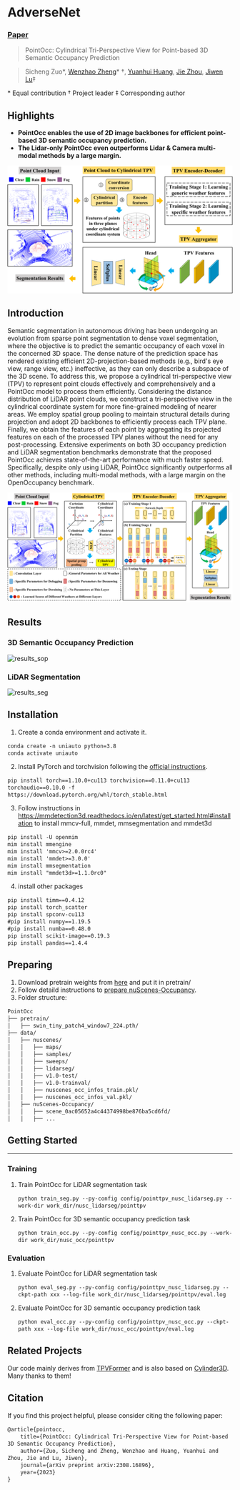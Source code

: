 # AdverseNet

### [Paper](https://arxiv.org/pdf/2308.16896)

> PointOcc: Cylindrical Tri-Perspective View for Point-based 3D Semantic Occupancy Prediction

> Sicheng Zuo*, [Wenzhao Zheng](https://wzzheng.net/)\* $\dagger$, [Yuanhui Huang](https://scholar.google.com/citations?hl=zh-CN&user=LKVgsk4AAAAJ), [Jie Zhou](https://scholar.google.com/citations?user=6a79aPwAAAAJ&hl=en&authuser=1), [Jiwen Lu](http://ivg.au.tsinghua.edu.cn/Jiwen_Lu/)$\ddagger$

\* Equal contribution $\dagger$ Project leader $\ddagger$ Corresponding author

## Highlights

- **PointOcc enables the use of 2D image backbones for efficient point-based 3D semantic occupancy prediction.**
- **The Lidar-only PointOcc even outperforms Lidar & Camera multi-modal methods by a large margin.**

![overview](./assets/overview.png)

## Introduction

Semantic segmentation in autonomous driving has been undergoing an evolution from sparse point segmentation to dense voxel segmentation, where the objective is to predict the semantic occupancy of each voxel in the concerned 3D space. The dense nature of the prediction space has rendered existing efficient 2D-projection-based methods (e.g., bird's eye view, range view, etc.) ineffective, as they can only describe a subspace of the 3D scene. To address this, we propose a cylindrical tri-perspective view (TPV) to represent point clouds effectively and comprehensively and a PointOcc model to process them efficiently. Considering the distance distribution of LiDAR point clouds, we construct a tri-perspective view in the cylindrical coordinate system for more fine-grained modeling of nearer areas. We employ spatial group pooling to maintain structural details during projection and adopt 2D backbones to efficiently process each TPV plane. Finally, we obtain the features of each point by aggregating its projected features on each of the processed TPV planes without the need for any post-processing. Extensive experiments on both 3D occupancy prediction and LiDAR segmentation benchmarks demonstrate that the proposed PointOcc achieves state-of-the-art performance with much faster speed. Specifically, despite only using LiDAR, PointOcc significantly outperforms all other methods, including multi-modal methods, with a large margin on the OpenOccupancy benchmark.

![network](./assets/network.png)

## Results

### 3D Semantic Occupancy Prediction

![results_sop](./assets/results_sop.png)

### LiDAR Segmentation

![results_seg](./assets/results_seg.png)

## Installation

1. Create a conda environment and activate it.

```
conda create -n uniauto python=3.8
conda activate uniauto
```

2. Install PyTorch and torchvision following the [official instructions](https://pytorch.org/).

```
pip install torch==1.10.0+cu113 torchvision==0.11.0+cu113 torchaudio==0.10.0 -f https://download.pytorch.org/whl/torch_stable.html
```

3. Follow instructions in https://mmdetection3d.readthedocs.io/en/latest/get_started.html#installation to install mmcv-full, mmdet, mmsegmentation and mmdet3d

```
pip install -U openmim
mim install mmengine
mim install 'mmcv>=2.0.0rc4'
mim install 'mmdet>=3.0.0'
mim install mmsegmentation
mim install "mmdet3d>=1.1.0rc0"
```

4. install other packages

```
pip install timm==0.4.12
pip install torch_scatter
pip install spconv-cu113
#pip install numpy==1.19.5
#pip install numba==0.48.0
pip install scikit-image==0.19.3
pip install pandas==1.4.4
```

## Preparing

1. Download pretrain weights from [here](https://github.com/SwinTransformer/storage/releases/download/v1.0.0/swin_tiny_patch4_window7_224.pth) and put it in pretrain/
2. Follow detaild instructions to [prepare nuScenes-Occupancy](https://github.com/JeffWang987/OpenOccupancy/blob/main/docs/prepare_data.md).
3. Folder structure:
```
PointOcc
├── pretrain/
│   ├── swin_tiny_patch4_window7_224.pth/
├── data/
│   ├── nuscenes/
│   │   ├── maps/
│   │   ├── samples/
│   │   ├── sweeps/
│   │   ├── lidarseg/
│   │   ├── v1.0-test/
│   │   ├── v1.0-trainval/
│   │   ├── nuscenes_occ_infos_train.pkl/
│   │   ├── nuscenes_occ_infos_val.pkl/
│   ├── nuScenes-Occupancy/
│   │   ├── scene_0ac05652a4c44374998be876ba5cd6fd/
│   │   ├── ...
```

## Getting Started

------

### Training

1. Train PointOcc for LiDAR segmentation task

   ```
   python train_seg.py --py-config config/pointtpv_nusc_lidarseg.py --work-dir work_dir/nusc_lidarseg/pointtpv
   ```

2. Train PointOcc for 3D semantic occupancy prediction task

   ```
   python train_occ.py --py-config config/pointtpv_nusc_occ.py --work-dir work_dir/nusc_occ/pointtpv
   ```

### Evaluation

1. Evaluate PointOcc for LiDAR segmentation task

   ```
   python eval_seg.py --py-config config/pointtpv_nusc_lidarseg.py --ckpt-path xxx --log-file work_dir/nusc_lidarseg/pointtpv/eval.log
   ```

2. Evaluate PointOcc for 3D semantic occupancy prediction task

   ```
   python eval_occ.py --py-config config/pointtpv_nusc_occ.py --ckpt-path xxx --log-file work_dir/nusc_occ/pointtpv/eval.log
   ```

## Related Projects

Our code mainly derives from [TPVFormer](https://github.com/wzzheng/tpvformer) and is also based on [Cylinder3D](https://github.com/xinge008/Cylinder3D). Many thanks to them!

## Citation

If you find this project helpful, please consider citing the following paper:
```
@article{pointocc,
    title={PointOcc: Cylindrical Tri-Perspective View for Point-based 3D Semantic Occupancy Prediction},
    author={Zuo, Sicheng and Zheng, Wenzhao and Huang, Yuanhui and Zhou, Jie and Lu, Jiwen},
    journal={arXiv preprint arXiv:2308.16896},
    year={2023}
}
```